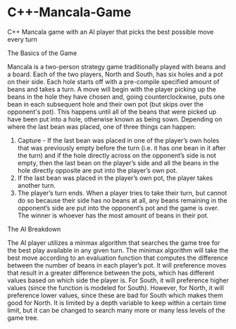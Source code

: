 # C++-Mancala-Game
C++ Mancala game with an AI player that picks the best possible move every turn

The Basics of the Game

Mancala is a two-person strategy game traditionally played with beans and a board. Each of the two players, North and South, has six holes and a pot on their side. Each hole starts off with a pre-compile specified amount of beans and takes a turn. A move will begin with the player picking up the beans in the hole they have chosen and, going counterclockwise, puts one bean in each subsequent hole and their own pot (but skips over the opponent's pot). This happens until all of the beans that were picked up have been put into a hole, otherwise known as being sown. Depending on where the last bean was placed, one of three things can happen:
1)	Capture - If the last bean was placed in one of the player’s own holes that was previously empty before the turn (i.e. it has one bean in it after the turn) and if the hole directly across on the opponent’s side is not empty, then the last bean on the player’s side and all the beans in the hole directly opposite are put into the player’s own pot.  
2)	If the last bean was placed in the player’s own pot, the player takes another turn.
3)	The player’s turn ends.
When a player tries to take their turn, but cannot do so because their side has no beans at all, any beans remaining in the opponent’s side are put into the opponent’s pot and the game is over. The winner is whoever has the most amount of beans in their pot. 

The AI Breakdown

The AI player utilizes a minmax algorithm that searches the game tree for the best play available in any given turn. The minimax algorithm will take the best move according to an evaluation function that computes the difference between the number of beans in each player’s pot. It will preference moves that result in a greater difference between the pots, which has different values based on which side the player is. For South, it will preference higher values (since the function is modeled for South). However, for North, it will preference lower values, since these are bad for South which makes them good for North. It is limited by a depth variable to keep within a certain time limit, but it can be changed to search many more or many less levels of the game tree. 
